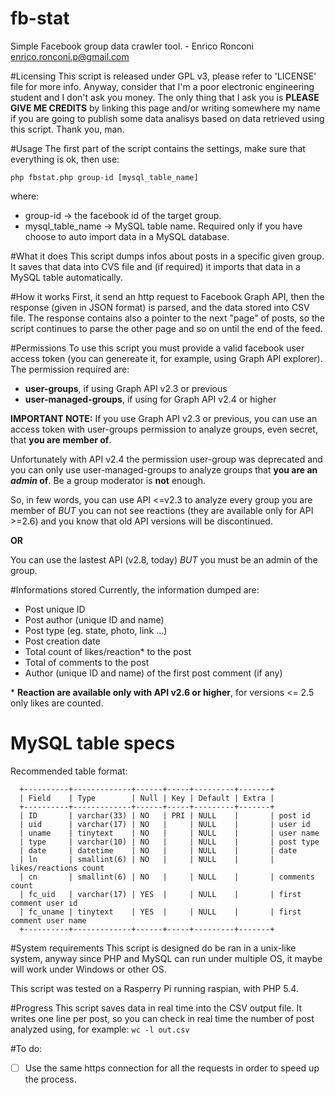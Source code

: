 # fb-stat

Simple Facebook group data crawler tool. - Enrico Ronconi <enrico.ronconi.p@gmail.com>

#Licensing
  This script is released under GPL v3, please refer to 'LICENSE' file
  for more info.
  Anyway, consider that I'm a poor electronic engineering student and I don't ask you money.
  The only thing that I ask you is **PLEASE GIVE ME CREDITS** by
  linking this page and/or writing somewhere my name if you are going
  to publish some data analisys based on data retrieved using this script.
  Thank you, man.
  
#Usage
  The first part of the script contains the settings, make sure that
  everything is ok, then use:
  
  ```php fbstat.php group-id [mysql_table_name]```
  
  where:
   - group-id -> the facebook id of the target group.
   - mysql_table_name -> MySQL table name. Required only if you have choose
   to auto import data in a MySQL database.
   
#What it does
  This script dumps infos about posts in a specific given group.
  It saves that data into CVS file and (if required) it imports that data
  in a MySQL table automatically.
  
#How it works
  First, it send an http request to Facebook Graph API, then the response
  (given in JSON format) is parsed, and the data stored into CSV file.
  The response contains also a pointer to the next "page" of posts, so
  the script continues to parse the other page and so on until the end of
  the feed.
  
#Permissions
  To use this script you must provide a valid facebook user access token
  (you can genereate it, for example, using Graph API explorer).
  The permission required are:
  - **user-groups**, if using Graph API v2.3 or previous
  - **user-managed-groups**, if using for Graph API v2.4 or higher
  
  
  **IMPORTANT NOTE:**
  If you use Graph API v2.3 or previous, you can use an access token with
  user-groups permission to analyze groups, even secret, that **you are
  member of**.
  
  Unfortunately with API v2.4 the permission user-group was deprecated
  and you can only use user-managed-groups to analyze groups that **you
  are an _admin_ of**. Be a group moderator is **not** enough.
  
  So, in few words, you can use API <=v2.3 to analyze every group you
  are member of *BUT* you can not see reactions (they are available
  only for API >=2.6) and you know that old API versions will be
  discontinued.
  
  **OR**
  
  You can use the lastest API (v2.8, today) *BUT* you must be an
  admin of the group.
  
#Informations stored
  Currently, the information dumped are:
  - Post unique ID
  - Post author (unique ID and name)
  - Post type (eg. state, photo, link ...)
  - Post creation date
  - Total count of likes/reaction\* to the post
  - Total of comments to the post
  - Author (unique ID and name) of the first post comment (if any)
  
  \* **Reaction are available only with API v2.6 or higher**, for versions <= 2.5 only likes are counted.
  
# MySQL table specs
  Recommended table format:
  ```
    +----------+-------------+------+-----+---------+-------+
	| Field    | Type        | Null | Key | Default | Extra |
	+----------+-------------+------+-----+---------+-------+
	| ID       | varchar(33) | NO   | PRI | NULL    |       | post id
	| uid      | varchar(17) | NO   |     | NULL    |       | user id
	| uname    | tinytext    | NO   |     | NULL    |       | user name
	| type     | varchar(10) | NO   |     | NULL    |       | post type
	| date     | datetime    | NO   |     | NULL    |       | date
	| ln       | smallint(6) | NO   |     | NULL    |       | likes/reactions count
	| cn       | smallint(6) | NO   |     | NULL    |       | comments count
	| fc_uid   | varchar(17) | YES  |     | NULL    |       | first comment user id
	| fc_uname | tinytext    | YES  |     | NULL    |       | first comment user name
	+----------+-------------+------+-----+---------+-------+
  ```
  
#System requirements
  This script is designed do be ran in a unix-like system, anyway since
  PHP and MySQL can run under multiple OS, it maybe will work under
  Windows or other OS.

  This script was tested on a Rasperry Pi running raspian, with PHP 5.4.

#Progress
  This script saves data in real time into the CSV output file. It writes
  one line per post, so you can check in real time the number of post
  analyzed using, for example:
  ```wc -l out.csv```
  
#To do:
  - [ ] Use the same https connection for all the requests in order to speed up the process.
